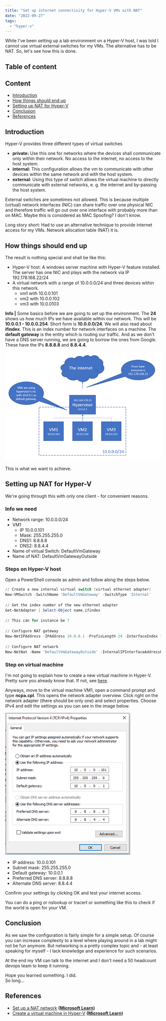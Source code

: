 ```yaml
---
title: "Set up internet connectivity for Hyper-V VMs with NAT"
date: "2022-09-27"
tags: 
  - "hyper-v"
---
```


While I've been setting up a lab environment on a Hyper-V host, I was told I cannot use virtual external switches for my VMs. The alternative has to be NAT. So, let's see how this is done.

<!--more-->
## Table of content 


## Content

- [Introduction](#Introduction)
- [How things should end up](#How-things-should-end-up)
- [Setting up NAT for Hyper-V](#Setting-up-NAT-for-Hyper-V)
- [Conclusion](#Conclusion)
- [References](#References)

## Introduction

Hyper-V provides three different types of virtual switches

- **private:** Use this one for networks where the devices shall communicate only within their network. No access to the internet, no access to the host system.
- **internal:** This configuration allows the vm to communicate with other devices within the same network and with the host system.
- **external**: Using this type of switch allows the virtual machine to directly communicate with external networks, e. g. the internet and by-passing the host system.

External switches are sometimes not allowed. This is because multiple (virtual) network interfaces (NIC) can share traffic over one physical NIC and therefore traffic will go out over one interface with probably more than on MAC. Maybe this is considered as MAC Spoofing? I don't know.

Long story short: Had to use an alternative technique to provide internet access for my VMs. Network allocation table (NAT) it is.

## How things should end up

The result is nothing special and shall be like this:

- Hyper-V host: A windows server machine with Hyper-V feature installed. The server has one NIC and plays with the network via IP 192.178.168.22/24
- A virtual network with a range of 10.0.0.0/24 and three devices within this network.
    - vm1 with 10.0.0.101
    - vm2 with 10.0.0.102
    - vm3 with 10.0.0103

**Info |** Some basics before we are going to set up the environment. The **24** shows us how much IPs we have available within our network. This will be **10.0.0.1 - 10.0.0.254**. Short form is **10.0.0.0/24**. We will also read about **ifindex**. This is an index number for network interfaces on a machine. The **default gateway** is the entity which is routing our traffic. And as we don't have a DNS server running, we are going to borrow the ones from Google. These have the IPs **8.8.8.8** and **8.8.4.4**.

![](images/image.png)

This is what we want to achieve.

## Setting up NAT for Hyper-V

We're going through this with only one client - for convenient reasons.

### Info we need

- Network range: 10.0.0.0/24
- VM1
    - IP 10.0.0.101
    - Mask: 255.255.255.0
    - DNS1: 8.8.8.8
    - DNS2: 8.8.4.4
- Name of virtual Switch: DefaultVmGateway
- Name of NAT: DefaultVmGatewayOutside

### Steps on Hyper-V host

Open a PowerShell console as admin and follow along the steps below.

```powershell
// Create a new internal virtual switch (virtual ethernet adapter)
New-VMSwitch -SwitchName 'DefaultVmGateway' -SwitchType 'Internal'

// Get the index number of the new ethernet adapter 
Get-NetAdapter | Select-Object name,ifindex 

// This can for instance be 7 

// Configure NAT gateway 
New-NetIPAddress -IPAddress 10.0.0.1 -PrefixLength 24 -InterfaceIndex 7

// Configure NAT network 
New-NetNat -Name 'DefaultVmGatewayOutside' -InternalIPInterfaceAddressPrefix 10.0.0.0/24 
```

### Step on virtual machine

I'm not going to explain how to create a new virtual machine in Hyper-V. Pretty sure you already know that. If not, see [here](https://learn.microsoft.com/en-us/windows-server/virtualization/hyper-v/get-started/create-a-virtual-machine-in-hyper-v).

Anyways, move to the virtual machine VM1, open a command prompt and type **ncpa.cpl**. This opens the network adapter overview. Click right on the network adapter (there should be only one) and select properties. Choose IPv4 and edit the settings as you can see in the image below.

![](images/image-1.png)

- IP address: 10.0.0.101
- Subnet mask: 255.255.255.0
- Default gateway: 10.0.0.1
- Preferred DNS server: 8.8.8.8
- Alternate DNS server: 8.8.4.4

Confirm your settings by clicking OK and test your internet access.

You can do a ping or nslookup or tracert or something like this to check if the world is open for your VM.

## Conclusion

As we saw the configuration is fairly simple for a simple setup. Of course you can increase complexity to a level where playing around in a lab might not be fun anymore. But networking is a pretty complex topic and - at least speaking for myself - I lack knowledge and experience for such scenarios.

At the end my VM can talk to the internet and I don't need a 50 headcount devops team to keep it running.

Hope you learned something. I did.  
So long...

## References

- [Set up a NAT network](https://learn.microsoft.com/en-us/virtualization/hyper-v-on-windows/user-guide/setup-nat-network) **[(Microsoft Learn](https://learn.microsoft.com/en-us/virtualization/hyper-v-on-windows/user-guide/setup-nat-network))**
- [Create a virtual machine in Hyper-V](https://learn.microsoft.com/en-us/windows-server/virtualization/hyper-v/get-started/create-a-virtual-machine-in-hyper-v) **[(Microsoft Learn](https://learn.microsoft.com/en-us/windows-server/virtualization/hyper-v/get-started/create-a-virtual-machine-in-hyper-v))**

